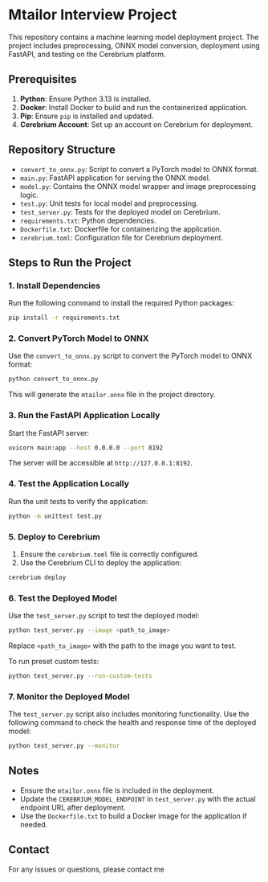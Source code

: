 # Mtailor Interview Project

This repository contains a machine learning model deployment project. The project includes preprocessing, ONNX model conversion, deployment using FastAPI, and testing on the Cerebrium platform.

## Prerequisites

1. **Python**: Ensure Python 3.13 is installed.
2. **Docker**: Install Docker to build and run the containerized application.
3. **Pip**: Ensure `pip` is installed and updated.
4. **Cerebrium Account**: Set up an account on Cerebrium for deployment.

## Repository Structure

- `convert_to_onnx.py`: Script to convert a PyTorch model to ONNX format.
- `main.py`: FastAPI application for serving the ONNX model.
- `model.py`: Contains the ONNX model wrapper and image preprocessing logic.
- `test.py`: Unit tests for local model and preprocessing.
- `test_server.py`: Tests for the deployed model on Cerebrium.
- `requirements.txt`: Python dependencies.
- `Dockerfile.txt`: Dockerfile for containerizing the application.
- `cerebrium.toml`: Configuration file for Cerebrium deployment.

## Steps to Run the Project

### 1. Install Dependencies

Run the following command to install the required Python packages:

```bash
pip install -r requirements.txt
```

### 2. Convert PyTorch Model to ONNX

Use the `convert_to_onnx.py` script to convert the PyTorch model to ONNX format:

```bash
python convert_to_onnx.py
```

This will generate the `mtailor.onnx` file in the project directory.

### 3. Run the FastAPI Application Locally

Start the FastAPI server:

```bash
uvicorn main:app --host 0.0.0.0 --port 8192
```

The server will be accessible at `http://127.0.0.1:8192`.

### 4. Test the Application Locally

Run the unit tests to verify the application:

```bash
python -m unittest test.py
```

### 5. Deploy to Cerebrium

1. Ensure the `cerebrium.toml` file is correctly configured.
2. Use the Cerebrium CLI to deploy the application:

```bash
cerebrium deploy
```

### 6. Test the Deployed Model

Use the `test_server.py` script to test the deployed model:

```bash
python test_server.py --image <path_to_image>
```

Replace `<path_to_image>` with the path to the image you want to test.

To run preset custom tests:

```bash
python test_server.py --run-custom-tests
```

### 7. Monitor the Deployed Model

The `test_server.py` script also includes monitoring functionality. Use the following command to check the health and response time of the deployed model:

```bash
python test_server.py --monitor
```

## Notes

- Ensure the `mtailor.onnx` file is included in the deployment.
- Update the `CEREBRIUM_MODEL_ENDPOINT` in `test_server.py` with the actual endpoint URL after deployment.
- Use the `Dockerfile.txt` to build a Docker image for the application if needed.

## Contact

For any issues or questions, please contact me